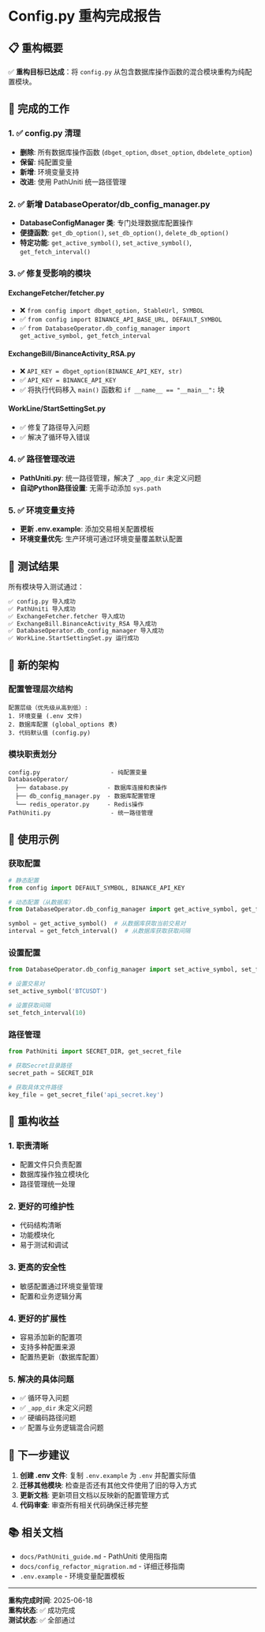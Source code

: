 # Config.py 重构完成报告

## 📋 重构概要

✅ **重构目标已达成**：将 `config.py` 从包含数据库操作函数的混合模块重构为纯配置模块。

## 🎯 完成的工作

### 1. ✅ config.py 清理
- **删除**: 所有数据库操作函数 (`dbget_option`, `dbset_option`, `dbdelete_option`)
- **保留**: 纯配置变量
- **新增**: 环境变量支持
- **改进**: 使用 PathUniti 统一路径管理

### 2. ✅ 新增 DatabaseOperator/db_config_manager.py
- **DatabaseConfigManager 类**: 专门处理数据库配置操作
- **便捷函数**: `get_db_option()`, `set_db_option()`, `delete_db_option()`
- **特定功能**: `get_active_symbol()`, `set_active_symbol()`, `get_fetch_interval()`

### 3. ✅ 修复受影响的模块

#### ExchangeFetcher/fetcher.py
- ❌ `from config import dbget_option, StableUrl, SYMBOL`
- ✅ `from config import BINANCE_API_BASE_URL, DEFAULT_SYMBOL`
- ✅ `from DatabaseOperator.db_config_manager import get_active_symbol, get_fetch_interval`

#### ExchangeBill/BinanceActivity_RSA.py  
- ❌ `API_KEY = dbget_option(BINANCE_API_KEY, str)`
- ✅ `API_KEY = BINANCE_API_KEY`
- ✅ 将执行代码移入 `main()` 函数和 `if __name__ == "__main__":` 块

#### WorkLine/StartSettingSet.py
- ✅ 修复了路径导入问题
- ✅ 解决了循环导入错误

### 4. ✅ 路径管理改进
- **PathUniti.py**: 统一路径管理，解决了 `_app_dir` 未定义问题
- **自动Python路径设置**: 无需手动添加 `sys.path`

### 5. ✅ 环境变量支持
- **更新 .env.example**: 添加交易相关配置模板
- **环境变量优先**: 生产环境可通过环境变量覆盖默认配置

## 🧪 测试结果

所有模块导入测试通过：

```bash
✅ config.py 导入成功
✅ PathUniti 导入成功  
✅ ExchangeFetcher.fetcher 导入成功
✅ ExchangeBill.BinanceActivity_RSA 导入成功
✅ DatabaseOperator.db_config_manager 导入成功
✅ WorkLine.StartSettingSet.py 运行成功
```

## 📝 新的架构

### 配置管理层次结构

```
配置层级（优先级从高到低）:
1. 环境变量 (.env 文件)
2. 数据库配置 (global_options 表)  
3. 代码默认值 (config.py)
```

### 模块职责划分

```
config.py                    - 纯配置变量
DatabaseOperator/
  ├── database.py           - 数据库连接和表操作
  ├── db_config_manager.py  - 数据库配置管理
  └── redis_operator.py     - Redis操作
PathUniti.py                 - 统一路径管理
```

## 🔧 使用示例

### 获取配置
```python
# 静态配置
from config import DEFAULT_SYMBOL, BINANCE_API_KEY

# 动态配置（从数据库）
from DatabaseOperator.db_config_manager import get_active_symbol, get_fetch_interval

symbol = get_active_symbol()  # 从数据库获取当前交易对
interval = get_fetch_interval()  # 从数据库获取获取间隔
```

### 设置配置
```python
from DatabaseOperator.db_config_manager import set_active_symbol, set_fetch_interval

# 设置交易对
set_active_symbol('BTCUSDT')

# 设置获取间隔
set_fetch_interval(10)
```

### 路径管理
```python
from PathUniti import SECRET_DIR, get_secret_file

# 获取Secret目录路径
secret_path = SECRET_DIR

# 获取具体文件路径
key_file = get_secret_file('api_secret.key')
```

## 🎉 重构收益

### 1. **职责清晰**
- 配置文件只负责配置
- 数据库操作独立模块化
- 路径管理统一处理

### 2. **更好的可维护性**
- 代码结构清晰
- 功能模块化
- 易于测试和调试

### 3. **更高的安全性**
- 敏感配置通过环境变量管理
- 配置和业务逻辑分离

### 4. **更好的扩展性**
- 容易添加新的配置项
- 支持多种配置来源
- 配置热更新（数据库配置）

### 5. **解决的具体问题**
- ✅ 循环导入问题
- ✅ `_app_dir` 未定义问题
- ✅ 硬编码路径问题
- ✅ 配置与业务逻辑混合问题

## 🚀 下一步建议

1. **创建 .env 文件**: 复制 `.env.example` 为 `.env` 并配置实际值
2. **迁移其他模块**: 检查是否还有其他文件使用了旧的导入方式
3. **更新文档**: 更新项目文档以反映新的配置管理方式
4. **代码审查**: 审查所有相关代码确保迁移完整

## 📚 相关文档

- `docs/PathUniti_guide.md` - PathUniti 使用指南
- `docs/config_refactor_migration.md` - 详细迁移指南
- `.env.example` - 环境变量配置模板

---

**重构完成时间**: 2025-06-18  
**重构状态**: ✅ 成功完成  
**测试状态**: ✅ 全部通过
